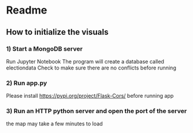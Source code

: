 # Readme
## How to initialize the visuals
### 1) Start a MongoDB server
Run Jupyter Notebook
The program will create a database called electiondata
Check to make sure there are no conflicts before running
### 2) Run app.py
Please install https://pypi.org/project/Flask-Cors/ before running app
### 3) Run an HTTP python server and open the port of the server
the map may take a few minutes to load
